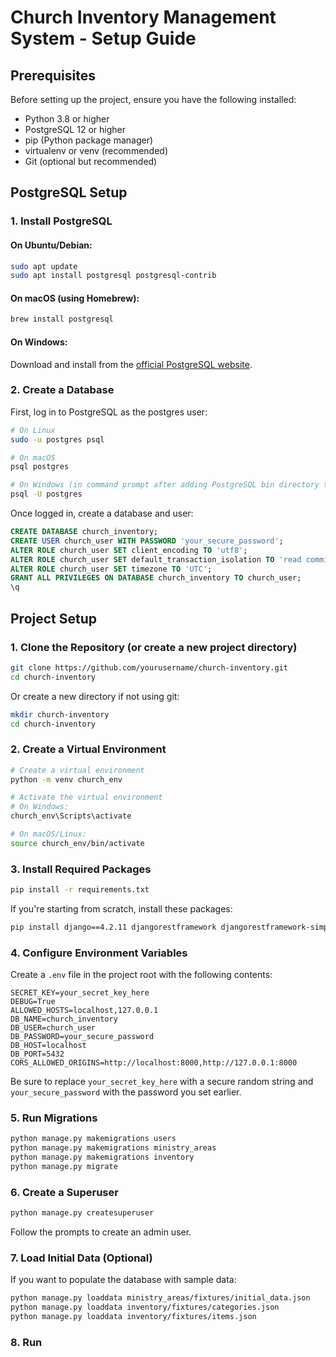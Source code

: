 # Church Inventory Management System - Setup Guide

## Prerequisites

Before setting up the project, ensure you have the following installed:

- Python 3.8 or higher
- PostgreSQL 12 or higher
- pip (Python package manager)
- virtualenv or venv (recommended)
- Git (optional but recommended)

## PostgreSQL Setup

### 1. Install PostgreSQL

#### On Ubuntu/Debian:

```bash
sudo apt update
sudo apt install postgresql postgresql-contrib
```

#### On macOS (using Homebrew):

```bash
brew install postgresql
```

#### On Windows:

Download and install from the [official PostgreSQL website](https://www.postgresql.org/download/windows/).

### 2. Create a Database

First, log in to PostgreSQL as the postgres user:

```bash
# On Linux
sudo -u postgres psql

# On macOS
psql postgres

# On Windows (in command prompt after adding PostgreSQL bin directory to PATH)
psql -U postgres
```

Once logged in, create a database and user:

```sql
CREATE DATABASE church_inventory;
CREATE USER church_user WITH PASSWORD 'your_secure_password';
ALTER ROLE church_user SET client_encoding TO 'utf8';
ALTER ROLE church_user SET default_transaction_isolation TO 'read committed';
ALTER ROLE church_user SET timezone TO 'UTC';
GRANT ALL PRIVILEGES ON DATABASE church_inventory TO church_user;
\q
```

## Project Setup

### 1. Clone the Repository (or create a new project directory)

```bash
git clone https://github.com/yourusername/church-inventory.git
cd church-inventory
```

Or create a new directory if not using git:

```bash
mkdir church-inventory
cd church-inventory
```

### 2. Create a Virtual Environment

```bash
# Create a virtual environment
python -m venv church_env

# Activate the virtual environment
# On Windows:
church_env\Scripts\activate

# On macOS/Linux:
source church_env/bin/activate
```

### 3. Install Required Packages

```bash
pip install -r requirements.txt
```

If you're starting from scratch, install these packages:

```bash
pip install django==4.2.11 djangorestframework djangorestframework-simplejwt psycopg2-binary python-dotenv django-cors-headers pillow
```

### 4. Configure Environment Variables

Create a `.env` file in the project root with the following contents:

```
SECRET_KEY=your_secret_key_here
DEBUG=True
ALLOWED_HOSTS=localhost,127.0.0.1
DB_NAME=church_inventory
DB_USER=church_user
DB_PASSWORD=your_secure_password
DB_HOST=localhost
DB_PORT=5432
CORS_ALLOWED_ORIGINS=http://localhost:8000,http://127.0.0.1:8000
```

Be sure to replace `your_secret_key_here` with a secure random string and `your_secure_password` with the password you set earlier.

### 5. Run Migrations

```bash
python manage.py makemigrations users
python manage.py makemigrations ministry_areas
python manage.py makemigrations inventory
python manage.py migrate
```

### 6. Create a Superuser

```bash
python manage.py createsuperuser
```

Follow the prompts to create an admin user.

### 7. Load Initial Data (Optional)

If you want to populate the database with sample data:

```bash
python manage.py loaddata ministry_areas/fixtures/initial_data.json
python manage.py loaddata inventory/fixtures/categories.json
python manage.py loaddata inventory/fixtures/items.json
```

### 8. Run
